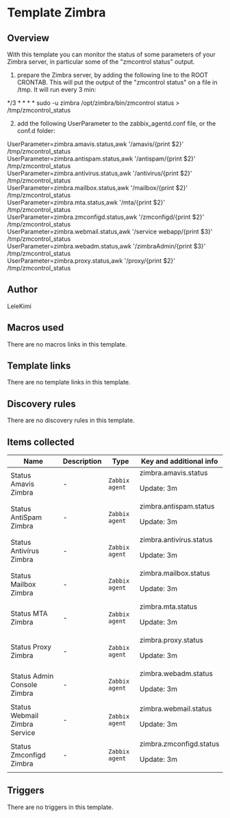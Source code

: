 # Template Zimbra

## Overview

With this template you can monitor the status of some parameters of your Zimbra server, in particular some of the "zmcontrol status" output.


1) prepare the Zimbra server, by adding the following line to the ROOT CRONTAB. This will put the output of the "zmcontrol status" on a file in /tmp. It will run every 3 min:


*/3 * * * * sudo -u zimbra /opt/zimbra/bin/zmcontrol status > /tmp/zmcontrol\_status


2) add the following UserParameter to the zabbix\_agentd.conf file, or the conf.d folder:


UserParameter=zimbra.amavis.status,awk '/amavis/{print $2}' /tmp/zmcontrol\_status  
UserParameter=zimbra.antispam.status,awk '/antispam/{print $2}' /tmp/zmcontrol\_status  
UserParameter=zimbra.antivirus.status,awk '/antivirus/{print $2}' /tmp/zmcontrol\_status  
UserParameter=zimbra.mailbox.status,awk '/mailbox/{print $2}' /tmp/zmcontrol\_status  
UserParameter=zimbra.mta.status,awk '/mta/{print $2}' /tmp/zmcontrol\_status  
UserParameter=zimbra.zmconfigd.status,awk '/zmconfigd/{print $2}' /tmp/zmcontrol\_status  
UserParameter=zimbra.webmail.status,awk '/service webapp/{print $3}' /tmp/zmcontrol\_status  
UserParameter=zimbra.webadm.status,awk '/zimbraAdmin/{print $3}' /tmp/zmcontrol\_status  
UserParameter=zimbra.proxy.status,awk '/proxy/{print $2}' /tmp/zmcontrol\_status


 



## Author

LeleKimi

## Macros used

There are no macros links in this template.

## Template links

There are no template links in this template.

## Discovery rules

There are no discovery rules in this template.

## Items collected

|Name|Description|Type|Key and additional info|
|----|-----------|----|----|
|Status Amavis Zimbra|<p>-</p>|`Zabbix agent`|zimbra.amavis.status<p>Update: 3m</p>|
|Status AntiSpam Zimbra|<p>-</p>|`Zabbix agent`|zimbra.antispam.status<p>Update: 3m</p>|
|Status Antivírus Zimbra|<p>-</p>|`Zabbix agent`|zimbra.antivirus.status<p>Update: 3m</p>|
|Status Mailbox Zimbra|<p>-</p>|`Zabbix agent`|zimbra.mailbox.status<p>Update: 3m</p>|
|Status MTA Zimbra|<p>-</p>|`Zabbix agent`|zimbra.mta.status<p>Update: 3m</p>|
|Status Proxy Zimbra|<p>-</p>|`Zabbix agent`|zimbra.proxy.status<p>Update: 3m</p>|
|Status Admin Console Zimbra|<p>-</p>|`Zabbix agent`|zimbra.webadm.status<p>Update: 3m</p>|
|Status Webmail Zimbra Service|<p>-</p>|`Zabbix agent`|zimbra.webmail.status<p>Update: 3m</p>|
|Status Zmconfigd Zimbra|<p>-</p>|`Zabbix agent`|zimbra.zmconfigd.status<p>Update: 3m</p>|
## Triggers

There are no triggers in this template.

